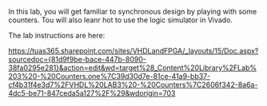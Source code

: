 In this lab, you will get familiar to synchronous design by playing with some counters. Tou will also leanr hot to use the logic simulator in Vivado.

The lab instructions are here:

https://tuas365.sharepoint.com/sites/VHDLandFPGA/_layouts/15/Doc.aspx?sourcedoc={81d9f9be-bace-447b-8090-38fa0295e281}&action=edit&wd=target%28_Content%20Library%2FLab%203%20-%20Counters.one%7C39d30d7e-81ce-41a9-bb37-cf4b31f4e3d7%2FVHDL%20LAB3%20-%20Counters%7C2606f342-8a6a-4dc5-be71-847ceda5a127%2F%29&wdorigin=703
